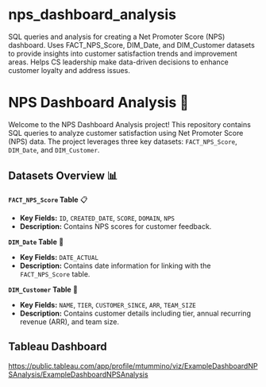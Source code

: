 # nps_dashboard_analysis

SQL queries and analysis for creating a Net Promoter Score (NPS) dashboard. Uses FACT_NPS_Score, DIM_Date, and DIM_Customer datasets to provide insights into customer satisfaction trends and improvement areas. Helps CS leadership make data-driven decisions to enhance customer loyalty and address issues.

# NPS Dashboard Analysis 🚀

Welcome to the NPS Dashboard Analysis project! This repository contains SQL queries to analyze customer satisfaction using Net Promoter Score (NPS) data. The project leverages three key datasets: `FACT_NPS_Score`, `DIM_Date`, and `DIM_Customer`.

## Datasets Overview 📊

**`FACT_NPS_Score` Table** 📋
- **Key Fields:** `ID`, `CREATED_DATE`, `SCORE`, `DOMAIN`, `NPS`
- **Description:** Contains NPS scores for customer feedback.

**`DIM_Date` Table** 📅
- **Key Fields:** `DATE_ACTUAL`
- **Description:** Contains date information for linking with the `FACT_NPS_Score` table.

**`DIM_Customer` Table** 👥
- **Key Fields:** `NAME`, `TIER`, `CUSTOMER_SINCE`, `ARR`, `TEAM_SIZE`
- **Description:** Contains customer details including tier, annual recurring revenue (ARR), and team size.

## Tableau Dashboard
https://public.tableau.com/app/profile/mtummino/viz/ExampleDashboardNPSAnalysis/ExampleDashboardNPSAnalysis

